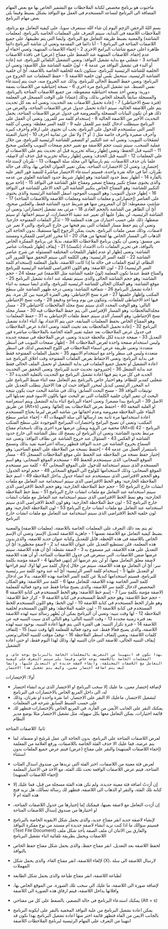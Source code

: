 ماجنوت هو برنامج مخصص لكتابة الملاحظات مع التشفير الخاص بها مع بعض المهام المضافة الى البرنامج لتساعد المستخدم فى العمل مع النوافذ بشكل بسيط
وفيما يلى بعض مهام البرنامج

بسمِ اللهُ الرحمَنِ الرَحِمِ
اليوم إن شاء الله سنتعرف سويا، على كيفية التعامل مع برنامج، الملاحظات اللاصقة
فى البداية، سيتم التعرف على المعلمات الخاصة بالبرنامج، (معلمات الشاشة) والمعنية بضبط طريقة التعامل مع البرنامج، وايضا التى يتم تطبيقها، على جميع اللاصقات المتاحة فى البرنامج
1 - أنا دائما فى المقدمة وتعني أن شاشة البرنامج دائما ظاهرة اعلى جميع شاشات البرامج الاخرى
2 - إخفاء اللاصقات المنتهية: وتَعني اخفاء أو عدم إخفاء، اللاصقات المنتهية عند الضغط على مفتاح (عرض) فى نافذة اللاصقات المتاحة
3 - شغلني مع بداية تشغيل النوافذ: وتعني التشغيل التلقائي للبرنامج، عند إعادة أو البدء فى تشغيل النوافذ من عدمة
4 - لونُ خلفية الشاشة مثل اللاصقة: وتعني أن الخلفية للشاشة الرئيسية للبرنامج، ستكون تابعة للخلفية الخاصة باللاصقة، أَيْ أن خلفية الشاشة الرئيسية، ستحمل نفْس لون خلفية اللاصقة
5 - حفظ المعلمات عند الخروج من البرنامج: وتعني حفظ الضبط الحالى للبرنامج، وذلك عند الخروج منه، حيث يتم إستدعاء نفس الضبط، عند تشغيل البرنامج مرة اخرى
6 - نسخة إحتياطية من اللاصقات بصفة دورية: وتعني أخذ نسخة احتياطية مضغوطة، من جميع اللاصقات المتاحة بالبرنامج، والمسجلة سابقاً بالمجلد الخاص بذلك، وذلك إعتمادا على الوقت المسجل فى المعلمة (فترة نسخ الاحتياطى)
7 - إعادة تحميل اللاصقات بعد التحديث: وتعني أنه بعد كل تحديث يتم على اللاصقة الحالية، سيتم اعادة تحميل جدول عرض اللاصقات المتاحة، والغرض من ذلك هو أن تكون البيانات المسجلة والمعروضة فى جدول عرض اللاصقات المتاحة، يحمل التحديث الأخير من اللاصقة الحالية
8 - إستخدام كلمة سر للمرور: وتعني أن العمل على البرنامج سيتطلب ادخال كلمةِ سر للعمل عليه
9 - كلمة السر مغلظة: وتعني أن كلمة السر التى ستُستخدم للدخول على البرنامج، يجب أن تحتوى على ارقام وأحرف كبيرة وأحرف صغيرة وأحرف خاصة مثل (. أو *) ولا تقل عن ثمانية أحرف
10 - إختيار التعبئة لصَفَحَات التبويب: وتعني أنه عند التكبير او التصغير للشاشة الرئيسية للبرنامج، من خلال عملية السحب، سيتم تثبيت حجم اللاصقة مع تغيير حجم صفحات التبويب والعكس صحيح
11 - التنبيه قبل الحفظ: وتعني إظهار رسالة تحزيرية قبل أى تحديث يتم على اللاصقات او على المعلمات
12 - التنبيه قبل الحذف: وتعني إظهار رسالة تحزيرية قبل حذف أى لاصِقَة، علما بان حذف اللاصقات، يتم بارسالها الى مجلد سلة المهملات
13 - نقْرتان لإستدعاء إختصارِى: وتعني أنْ الاختصارات المتاحة، يمكن تغيير العنوان الخاص بها، وذلك فى حالة نقْرتان، أما فى حالة نقرة واحدة، فسيتم استدعاء الاختصار مباشَرةً للتنفيذ فور النقر عليه بالفأرة
14 - أظهار نمط حدود الشاشة: وهو إظهار شريط حدود الشاشة العلوي من عدمه والذى يحتوى مفتاح تكبير ومفتاح تصغير ومفتاح غلق الشاشة فى النوافذ
15 - إتاحة مربع التكبير للشاشة: وهو المفتاح الخاص بتكبير الشاشة الى الحد الاعلى للشاشة فى النوافذ
16 - إظهار جدول التبويب: وهو التبويب الموجود اسفل الشاشة الرئيسية والذى يحتوى على العناصر (إختصاراتى و معلمات الشاشة ومعلمات اللاصقة واللاصقات المتاحة)
17 - شاشتِ مضغوطة: أَيْ أن المعروض منها هو شريط حدود الشاشة فقط، والعكس صحيح، أَيْ أن الظاهر من الشاشة بالحجم العادى
18 - مرئى بعد تشغيل إختصاراتي: وتعني أن الشاشة الرئيسية، لن يطرأ عليها أى تغيير عند تنفيذ الاختصارات، او سيتم اخفائها، او سيتم ضغطها، ذلك على حسب اختيارك من هذه المعلمة
19 - تَذَكَّر الملفات المفتوحة خارجيا: وتعني أن يتم حفظ مسار الملفات التى يتم فتحها من خارج البرنامج، والتى لا تعبر عن لاصقات، وذلك ضمن ملفات البرنامج، بحيث يمكن الرجوع إليها مستقبلا، بدون الحاجة الى الذهاب الى المسار الخاص بها لفتحها من هناك
20 - أنا محرر افتراضى للمفكرة ومستند نص منسق: وتعني أن يكون برنامج الملاحظات اللاصقة، بديلا عن برنامج المفكرة الخاص بالنوافذ، فى تحرير الملفات ذات الامتداد (تكستْ)
21 - إيقاف إظهار تلميحات عناصر الشاشة: وتعنى إظهار او عدم إظهار التلمحات المختلفة المسئولة عن شرح عناصر الشاشة 
22 - كلمة السر الرئيسية: وهى الكلمة التى سيتم التحقق منها للمرور الى النظام، او لفتح الملفات فى حالة ما إذا كانت اللاصقة، تحْمِل المعلمة (إستخدام كلمة السر الرئيسية)
23 - لون اللاصقة: وهو اللون الافتراضى للشاشة الرئيسية للبرنامج والمتاح فقط عندما تكون المعلمة (لونُ خلفية الشاشة مثل اللاصقة) غير مفعلة
24 - حجم الشاشة: وهو حجم الشاشة الحالى والذى سيتم تفعيله عند اعادة تشغيل البرنامج
25 - موقع الشاشة: وهو المكان الحالى للشاشة الرئيسية للبرنامج، والذى ايضا سيعتد به اثناء اعادة تشغيل البرنامج
26 - شفافية الشاشة: وتعنى درجة ظهور الشاشة على سطح المكتب وإظهار خلفيتها
27 - فترة نسخ الإحتياطي: وهى الفترة الزمنية بين كل مرة، يتم فيها اخذ الاحتياطى للملفات، وتتكون من يوم وساعةٍ ودقيقةٍ
28 - وقت نسخ الإحتياطى التالى: وهو الوقت المحدد الذى سيتم نسخ مجلد المالحظات كاحتياطى
29 - مسار مجلدالمالحظات: وهو المسار الإفتراضى الى يتم حفظ الملاحظات فيه
30 - مسار مجلد نسخ الإحتياطي: وهو المسار الذى سيتم حفظ ملفات الإحتياطي به
31 - حفظ المعلمات: وهو المفتاح الخاص بحفظ المعلمات السابقة، حتى يتم الاعتداد بها، أثناء اعادة تشغيل البرنامج
32 - إعادة تحميل المالحظات بعد تحيث الفئة: وتعنى اعادة عرض الملاحظات فى جدول عرض الملاحظات بعد عملية تغيير الفئة الخاصة بالملاحظات مباشرة فور التعديل
33 - صفحة جديدة لكل مالحظة جديدة: وتعنى عرض الملاحظة فى صفحة جديدة وليس استخدام صفحة واحدة لعرض الملاحظات
34 - إظهار صفحات التبويب فى أسطر متعددة: وتعنى طريقة عرض اسماء الملاحظات فى اللوح المخصص لذلك فى اسطر متعددة وليس فى سطر واحد مع استخدام الاسهم 
35 - تحميل الملفات المفتوحة فقط فى بداية البرنامج: وتعنى الاحتفاظ بعرض الملفات المفتوحة وقت اغلاق البرنامج عند اعادة التشغيل أو تحميل جميع الملفات فى بداية التشغيل او تحميل الملف الحالى فقط عند بداية التشغل
36 - إختبروجود تحديث جديد للبرنامج: وتعنى التحقق من التحديث الجديد فى كل مرة يتم فيها اعادة تشغيل البرنامج مع التحديث بالتعلية الجديدة
37 - شغلنى كمدير للنظام: وهو اختيار خاص بالبرنامج يتم التعامل معه اثناء ضبط البرنامج على انه المحرر الرئيسى كبديل لمحرر النوافذ حيث ان هذا الاختيار يتطلب التعديل على توثيقات النوافذ
38 - مسح البحث السابق: وذلك فى شاشة البحث حيث يكون نتيجة البحث ان تتغير الوان خلفية الكلمات التى تم البحث عنها باللون الاسود فيتم تعديلها الى الاصل
39 - البرنامج يبدا مصغرا: وتعنى اخفاء البرنامج اثناء بداية التشغيل ويتم استعراضة عن طريق (Alt+s) او العلبة المخفة 
40 - احتفظ بعرض الملاحظات بعد إلغائها: وتعنى البقاء على الملاحظة معروضة وعدم اخفائها من شاشة العرض لبرما يحتاج المستخدم اعادة استخدامها مرة ثانية بعد ارسالها الى سلة المهملات
41 - إخفاء عناصر سطح المكتب: وتعنى ان تصبح البرامج واختصارات المبرامج الموجودة على سطح المتكب مخفية من الرؤية ويمكن عرضها مرة اخرى وذلك باسخدام مفتاح (Alt+d)
42 - البرنامج مرتبط بحدود الشاشة: وتعنى ان البرنامج لن يسمح لك بنقل الشاشة الى خارج حدود الشاشة او العكس
43 - السئوال عند خروج الشاشة عن نطاف النوافذ: وتعنى عند السماح بخروج الشاشة عن حديد النوافذ فتظهر رسالة اعتراضية تفيد بذلك وتسمح باستمرار العمل من عدمه
44 - إحتفظ بنسخة من الملاحظة على المقع الساحبى: وهو إختيار حفظ نسخة من الملاحظة عند الحفظ على موقع الملاحظات المسجل
45 - مسار الموقع السحابى: الذى سيستخدم للحفظ
46 - مستخدم الموقع السحابى: وهو اسم المستخدم الذى سيتم استخدامة للدخول على الموقع السحابى
47 - كلمة سر مستخدم الموقع السحابى: وذلك لاستخدامها للولوج الى الموقع السحابى
48 - حجم لوحة الجدول: وهو الحجم الافتراضى الذى سيستخدم عند انشاء جدول بداخل الملاحظة
49 - اسم خط الملاحظة الخارجية: وهو الخط الافتراضى الذى سيتم استخدامة عند التعامل مع ملفات انشات خارج البرنامج
50 - حجم خط الملاحظة الخارجية: وهو حجم الخط الافتراضى الذى سيتم استخدامة عند التعامل مع ملفات انشات خارج البرنامج
51 - نمط خط الملاحظة الخارجية: وهو نمط الخط الافتراضى الذى سيتم استخدامة عند التعامل مع ملفات انشات خارج البرنامج
52 - لون خط الملاحظة الخارجية: وهو لون الخط الافتراضى الذى سيتم استخدامة عند التعامل مع ملفات انشات خارج البرنامج
53 - لون الملاحظة الخارجية: وهو لون خلفية الخط الافتراضى الذى سيتم استخدامة عند التعامل مع ملفات انشات خارج البرنامج

ثم يتم بعد ذلك التعرف على المعلمات الخاصة باللاصقة، (معلمات اللاصقة) والمعنية بضبط كيفية التعامل مع اللاصقة نفسها
1 - جاهزية اللاصقة لتعديل الإسم: وتعني أن الإسم الخاص باللاصقة فى هذه اللحظة، قابل للتعديل وكتابة عنوان جديد للاصقة، والذى بدون هذه المعلمة، فلن تستطيع التعديل على عنوان اللاصقة ابد
2 - لاصقةٍ محظورة: أَيْ أن التعديل على هذه اللاصقة، غير مسموح به
3 - لاصقة نشطة: أَيْ أن هذه اللاصقة، سيتم عرضها ضمن اللاصقات، التى ستعرض فى جدول اللاصقات المتاحة، أو أن هذه اللاصقة لاصقة معلق التعامل معها، أو لن يتم عرضها أى إنتهى فعاليتها
4 - لاصقة مؤمنة بكلمةِ سر: أَيْ أن التعامل مع هذه اللاصقة، سيتم من خلال إدخال كلمةِ سر لها اولا، ليتم قراءتها او التعديل عليها
5 - إستخدام كلمة السر الرئيسية: أَيْ أنه عند وجود كلمةِ سر رئيسية للبرنامج، فسيتم استخدامها كبديلا عن كلمةِ السر الخاصة بهذه اللاصقة، بدلا من ادخال كلمةِ السر الخاصة بهذه اللاصقة، للتعامل معها
6 - كلمةِ سر اللاصقة: وهو المكان المخصص لادخال كلمةِ سر اللاصقة، والذى يصبح متاحا فقط عند وجود فعالية للمعلمة (لاصقة مؤمنة بكلمةِ سر)
7 - إسم خط اللاصقة: وهو الخط المستخدم فى كتابةِ اللاصقة
8 - حجم خط اللاصقة: وهو حجم الخط المستخدم فى كتابةِ اللاصقة
9 - كراز خط اللاصقة: وهو طراز الخط المستخدم فى كتابةِ اللاصقة
10 - لون الخط: وهو اللون المستخدم للخط المستخدم فى كتابةِ اللاصقة
11 - لون خلفية الملاحظة: وهو اللون المستخدم لخلفية الملاحظة
12 - لها وقت تنبيه: وتعني أن البرنامج يمكن أن يُظهِر رسالةِ تنبيه لهذه اللاصقة بعد فترة زمنية محددة
13 - وقت التنبيه التالى: وهو التالى الذى سيت التنبيه فيه عن اللاصقة
14 - فترةِ تكرار التنبيه: هى الفترة التى يتم فيها اعادة التنبيه، بوجود تنبيه لهذه اللاصقة، والذى يصبح فعالا فقط، عند وجود فعالية للمعلمة (لها وقت تنبيه)
15 - إلتفاف كلمات اللاصقة: وتعني إلتفاف اسطر الملاحظة
16 - توقفْ مؤقت للتنبيه الحالى:وتعني إيقاف التنبيه الحالى، للاصقة التى حان التنبيه لها، وذلك لهذا اليوم فقط، او حتى اعادة التشغيل

	بهذا نكون قد انتهينا من التعريف بالمعلمات الخاصة بالبرنامج بوجه عام، و المعلمات الخاصة باللاصقة بوجه خاص، وفيما يلى سيتم التعرف على كيفية التعامل مع اللاصقات المختلفة، وانشاء لاصقة جديدة او التعديل عليها، وايضا كيف يتم اضافة أختصار معين، وكيف يتم تشغيل هذا الاختصار

أولا: الإختِصارات
- لإضافة إختصار معين، ما عليك إلا سحب البرنامج او الاختصار الذى تريد انشاء اختصار له، الى داخل المربع الخاص بالاختصارات فى البرنامج
- لتشغيل الاختصار، ماعليك الا النقر على الاختصار، اما نقرة واحدة او نقرتان، وذلك على حسب الضبط السابق شرحه فى المعلمات
- يمكنك النقر على الجانب الأيمن من الفأرة، فى المربع الخاص بالإختصارات فتظهر لك قائمة اختيارات، يمكن التعامل معها بكل سهولة، مثل تشغيل الاختصار مثلا بوضع مدير النظام

ثانيا: اللاصقات المتاحة
- لعرض اللاصقات المتاحة على البرنامج، بدون الحاجة الى عمل مُرشَح او مصفاة، لما يتم عرضة، فما عليك الا حذف الفئة الخاصة باللاصقات، ورفع العلامة من المعلمة (إخفاء اللاصقات المنتهية) والنقر على مفتاحِ (عرض) فيتم عرض جميع الملفات بدون استثناء
- لعرض فئة معينة من اللاصقات، اختر الفئة التى تريدها من صندوق اسدال الفئات المتاحة، فيتم عرض اللاصقات الواقعة تحت تلك الفئة، مع الاخذ فى الاعتبار المعلمة (إخفاء اللاصقات المنتهية)
- إن أرَدتُ اضافة فئة معينة جديدة، ولم تكن هذه الفئة مسجلة من قبل، فما عليك إلا كتابة تلك الفئة، والنقر او الذهاب الى اللاصقة، فتظهر لك رسالة تسألك، هل تريد فتح هذه الفئة ام لا
- إن أرَدت التعامل مع لاصقة بعينها، فيمكنك إما إختيارها من جدول اللاصقات المتاحة، او اختيارها من صندوق إسدال اللاصقات المتاحة
- لإنشاء لاصقة جديد انقر مفتاح جديد، والذى يحمل شكل الايقونة الخاصة بالبرنامج فسيتم سؤالك ما اذا كنت تريد انشاء لاصقة جديدة ام مستند من نوع مفكرة النوافذ (Text File Document) والفارق بين الاثنان ان ملف الصقة يأخذ شكل ملف اللاصقات ويحمل بطريقة تلقائية اثناء تشغيل البرنامج
- لحفظ اللاصقة بعد التعديل، انقر مفتاح حفظ، والذى يحمل شكل مفتاح حفظ الخاص بالنوافذ
- لإلغاء اللاصقة، انقر مفتاح الغاء، والذى يحمل شكل (X)، لارسال اللاصقة الى سلة المهملات
- لطباعة اللاصقة، انقر مفتاح طباعة والذى يحمل شكل الطابعة
- لإضافة صورة الى اللاصقة، ما عليك الى سحب تلك الصورة، من الموقع الخاص بها، وافلاتها بداخل اللاصقة، فيتم ارفاق هذه الصورة الى اللاصفة

- يمكنك استدعاء البرنامج فى حالة التصغير، بالضغط على كل من مفتاحي (Alt + s)
- يمكن اعادة تشغيل البرنامج من علبة النوافذ المخفية بالنقر على ايكونة البرنامج بالجانب الايمن من الفاة فتظهر قائمة اختر منها اعادة تشغيل البرنامج
بهذا نكون قد انتهينا من التعرف على المهام الرئيسية لبرنامج الملاحظات اللاصقة

